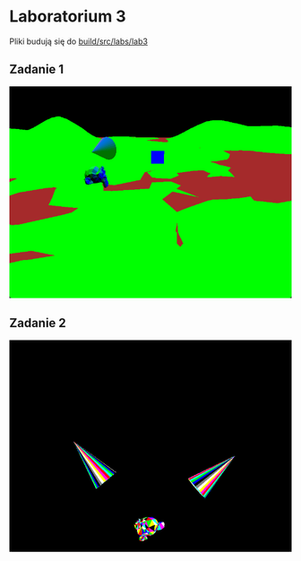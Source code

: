 # Laboratorium 3
Pliki budują się do [build/src/labs/lab3](./../../../build/src/labs/lab3/)

## Zadanie 1
![Zadanie 1](./images/zad1.gif)

## Zadanie 2
![Zadanie 2](./images/zad2.gif)
